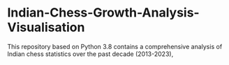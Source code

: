 # Indian-Chess-Growth-Analysis-Visualisation
This repository based on Python 3.8 contains a comprehensive analysis of Indian chess statistics over the past decade (2013-2023), 
